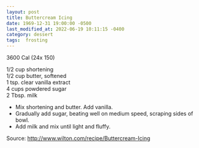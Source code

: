 ```yaml
---
layout: post
title: Buttercream Icing
date: 1969-12-31 19:00:00 -0500
last_modified_at: 2022-06-19 10:11:15 -0400
category: dessert
tags:  frosting
---
```

3600 Cal (24x 150)

1/2 cup shortening  
1/2 cup butter, softened  
1 tsp. clear vanilla extract  
4 cups powdered sugar  
2 Tbsp. milk  

* Mix shortening and butter.  Add vanilla.
* Gradually add sugar, beating well on medium speed, scraping sides of bowl.
* Add milk and mix until light and fluffy.

Source: <http://www.wilton.com/recipe/Buttercream-Icing>
